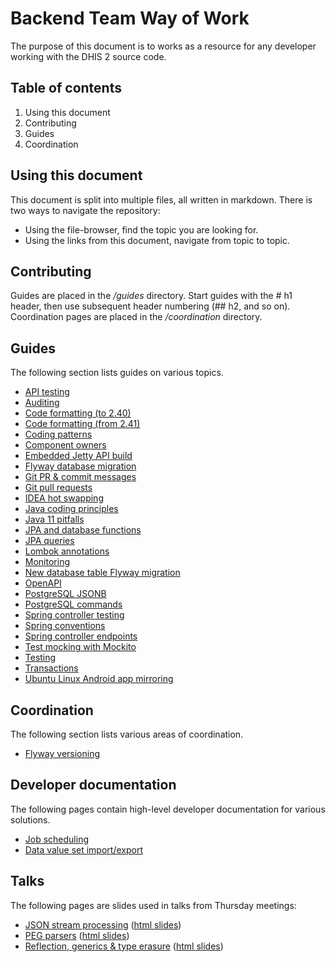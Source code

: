 # Backend Team Way of Work

The purpose of this document is to works as a resource for any developer working with the DHIS 2 source code.

## Table of contents

1. Using this document
2. Contributing
3. Guides
3. Coordination

## Using this document

This document is split into multiple files, all written in markdown. There is two ways to navigate the repository:

* Using the file-browser, find the topic you are looking for.
* Using the links from this document, navigate from topic to topic.

## Contributing

Guides are placed in the _/guides_ directory. Start guides with the \# h1 header, then use subsequent header numbering (\## h2, and so on). Coordination pages are placed in the _/coordination_ directory.

## Guides

The following section lists guides on various topics.

* [API testing](guides/api_testing.md)
* [Auditing](guides/auditing.md)
* [Code formatting (to 2.40)](guides/code_formatting.md)
* [Code formatting (from 2.41)](guides/code_formatting_v2.md)
* [Coding patterns](guides/preferred_patterns.md)
* [Component owners](guides/component_owners.md)
* [Embedded Jetty API build](guides/embedded_jetty.md)
* [Flyway database migration](guides/flyway_db_migration.md)
* [Git PR & commit messages](guides/git_commit_messages.md)
* [Git pull requests](guides/git_pull_requests.md)
* [IDEA hot swapping](guides/idea_hot_swapping.md)
* [Java coding principles](guides/java_coding_principles.md)
* [Java 11 pitfalls](guides/java11_pitfalls.md)
* [JPA and database functions](guides/jpa_database_functions.md)
* [JPA queries](guides/jpa_api.md)
* [Lombok annotations](guides/lombok.md)
* [Monitoring](guides/monitoring.md)
* [New database table Flyway migration](guides/new_database_table_flyway_migration.md)
* [OpenAPI](guides/open_api.md)
* [PostgreSQL JSONB](guides/postgres_jsonb.md)
* [PostgreSQL commands](guides/postgresql_commands.md)
* [Spring controller testing](guides/spring_controller_testing.md)
* [Spring conventions](guides/spring_conventions.md)
* [Spring controller endpoints](guides/controller_endpoints.md)
* [Test mocking with Mockito](guides/test_mocking.md)
* [Testing](guides/testing.md)
* [Transactions](guides/transactions.md)
* [Ubuntu Linux Android app mirroring](guides/ubuntu_android_app_mirroring.md)

## Coordination

The following section lists various areas of coordination.

* [Flyway versioning](coordination/flyway_versioning.md)

## Developer documentation

The following pages contain high-level developer documentation for various solutions.

* [Job scheduling](docs/job_scheduling.md)
* [Data value set import/export](docs/datavalueset.md)

## Talks

The following pages are slides used in talks from Thursday meetings:

* [JSON stream processing](talks/json_stream_processing.md) ([html slides](talks/json_stream_processing.html))
* [PEG parsers](talks/peg_parsers.md) ([html slides](talks/peg_parsers.html))
* [Reflection, generics & type erasure](talks/generics.md) ([html slides](talks/generics.html))
